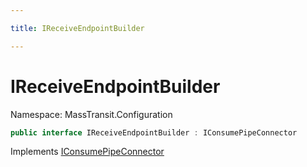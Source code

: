 ```yaml
---

title: IReceiveEndpointBuilder

---
```


# IReceiveEndpointBuilder

Namespace: MassTransit.Configuration

```csharp
public interface IReceiveEndpointBuilder : IConsumePipeConnector
```

Implements [IConsumePipeConnector](../masstransit/iconsumepipeconnector)
